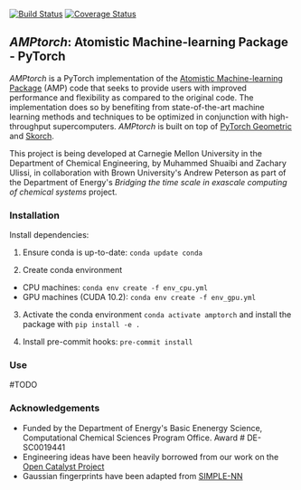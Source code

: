 [![Build Status](https://travis-ci.org/ulissigroup/amptorch.svg?branch=master)](https://travis-ci.org/ulissigroup/amptorch)
[![Coverage Status](https://coveralls.io/repos/github/ulissigroup/amptorch/badge.svg?branch=master)](https://coveralls.io/github/ulissigroup/amptorch?branch=master)
## *AMPtorch*: Atomistic Machine-learning Package - PyTorch

*AMPtorch* is a PyTorch implementation of the [Atomistic Machine-learning Package](https://amp.readthedocs.io/en/latest/) (AMP) code that seeks to provide users with improved performance and flexibility as compared to the original code. The implementation does so by benefiting from state-of-the-art machine learning methods and techniques to be optimized in conjunction with high-throughput supercomputers. *AMPtorch* is built on top of [PyTorch Geometric](https://pytorch-geometric.readthedocs.io/en/latest/) and [Skorch](https://skorch.readthedocs.io/en/stable/).

This project is being developed at Carnegie Mellon University in the Department of Chemical Engineering, by Muhammed Shuaibi and Zachary Ulissi, in collaboration with Brown University's Andrew Peterson as part of the Department of Energy's *Bridging the time scale in exascale computing of chemical systems* project. 

### Installation

Install dependencies:

1. Ensure conda is up-to-date: ```conda update conda```

2. Create conda environment
- CPU machines: ```conda env create -f env_cpu.yml```
- GPU machines (CUDA 10.2): ```conda env create -f env_gpu.yml```

3. Activate the conda environment `conda activate amptorch` and install the package with `pip install -e .`

4. Install pre-commit hooks: `pre-commit install`

### Use
#TODO

### Acknowledgements 
- Funded by the Department of Energy's Basic Enenergy Science, Computational Chemical Sciences Program Office. Award # DE-SC0019441
- Engineering ideas have been heavily borrowed from our work on the [Open Catalyst Project](https://github.com/Open-Catalyst-Project/baselines)
- Gaussian fingerprints have been adapted from [SIMPLE-NN](https://github.com/MDIL-SNU/SIMPLE-NN)
